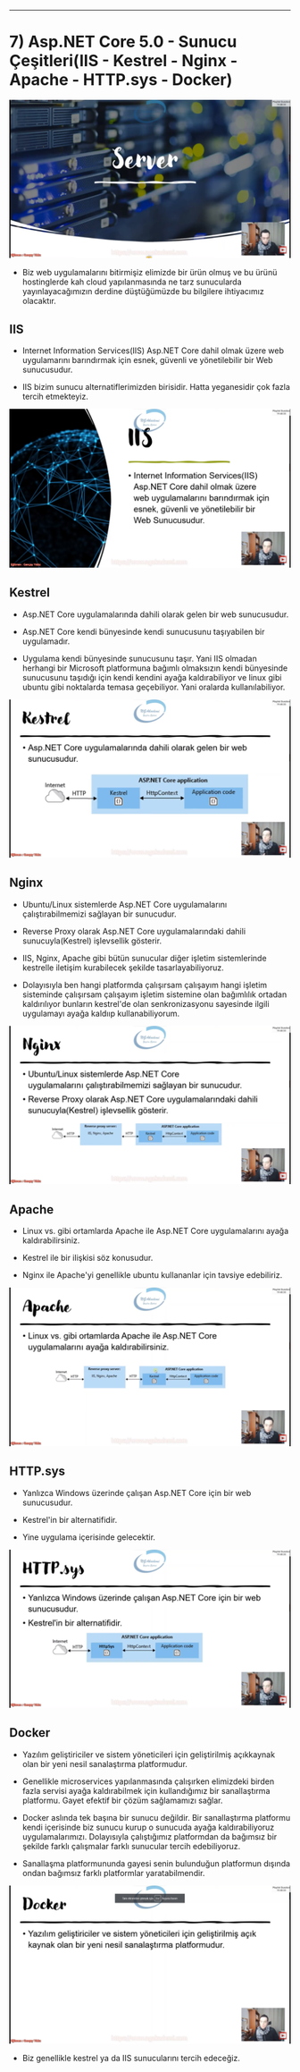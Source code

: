 ***
# 7) Asp.NET Core 5.0 - Sunucu Çeşitleri(IIS - Kestrel - Nginx - Apache - HTTP.sys - Docker)
<img src="1.png" width="auto">

- Biz web uygulamalarını bitirmişiz elimizde bir ürün olmuş ve bu ürünü hostinglerde kah cloud yapılanmasında ne tarz sunucularda yayınlayacağımızın derdine düştüğümüzde bu bilgilere ihtiyacımız olacaktır.

## IIS
- Internet Information Services(IIS) Asp.NET Core dahil olmak üzere web uygulamarını barındırmak için esnek, güvenli ve yönetilebilir bir Web sunucusudur.

- IIS bizim sunucu alternatiflerimizden birisidir. Hatta yeganesidir çok fazla tercih etmekteyiz.

<img src="2.png" width="auto">

## Kestrel
- Asp.NET Core uygulamalarında dahili olarak gelen bir web sunucusudur.

- Asp.NET Core kendi bünyesinde kendi sunucusunu taşıyabilen bir uygulamadır.

- Uygulama kendi bünyesinde sunucusunu taşır. Yani IIS olmadan herhangi bir Microsoft platformuna bağımlı olmaksızın kendi bünyesinde sunucusunu taşıdığı için kendi kendini ayağa kaldırabiliyor ve linux gibi ubuntu gibi noktalarda temasa geçebiliyor. Yani oralarda kullanılabiliyor.

<img src="3.png" width="auto">

## Nginx
- Ubuntu/Linux sistemlerde Asp.NET Core uygulamalarını çalıştırabilmemizi sağlayan bir sunucudur.

- Reverse Proxy olarak Asp.NET Core uygulamalarındaki dahili sunucuyla(Kestrel) işlevsellik gösterir.

- IIS, Nginx, Apache gibi bütün sunucular diğer işletim sistemlerinde kestrelle iletişim kurabilecek şekilde tasarlayabiliyoruz.

- Dolayısıyla ben hangi platformda çalışırsam çalışayım hangi işletim sisteminde çalışırsam çalışayım işletim sistemine olan bağımlılık ortadan kaldırılıyor bunların kestrel'de olan senkronizasyonu sayesinde ilgili uygulamayı ayağa kaldııp kullanabiliyorum.

<img src="4.png" width="auto">

## Apache
- Linux vs. gibi ortamlarda Apache ile Asp.NET Core uygulamalarını ayağa kaldırabilirsiniz.

- Kestrel ile bir ilişkisi söz konusudur.

- Nginx ile Apache'yi genellikle ubuntu kullananlar için tavsiye edebiliriz.

<img src="5.png" width="auto">

## HTTP.sys
- Yanlızca Windows üzerinde çalışan Asp.NET Core için bir web sunucusudur.

- Kestrel'in bir alternatifidir.

- Yine uygulama içerisinde gelecektir.

<img src="6.png" width="auto">

## Docker
- Yazılım geliştiriciler ve sistem yöneticileri için geliştirilmiş açıkkaynak olan bir yeni nesil sanalaştırma platformudur.

- Genellikle microservices yapılanmasında çalışırken elimizdeki birden fazla servisi ayağa kaldırabilmek için kullandığımız bir sanallaştırma platformu. Gayet efektif bir çözüm sağlamamızı sağlar.

- Docker aslında tek başına bir sunucu değildir. Bir sanallaştırma platformu kendi içerisinde biz sunucu kurup o sunucuda ayağa kaldırabiliyoruz uygulamalarımızı. Dolayısıyla çalıştığımız platformdan da bağımsız bir şekilde farklı çalışmalar farklı sunucular tercih edebiliyoruz.

- Sanallaşma platformununda gayesi senin bulunduğun platformun dışında ondan bağımsız farklı platformlar yaratabilmendir.

<img src="7.png" width="auto">

- Biz genellikle kestrel ya da IIS sunucularını tercih edeceğiz.
